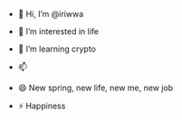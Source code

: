 - 👋 Hi, I’m @iriwwa
- 👀 I’m interested in life
- 🌱 I’m learning crypto
  
- 📫 
- 😄 New spring, new life, new me, new job
- ⚡ Happiness

<!---
iriwwa/iriwwa is a ✨ special ✨ repository because its `README.md` (this file) appears on your GitHub profile.
You can click the Preview link to take a look at your changes.
--->
